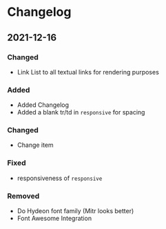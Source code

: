 # Changelog

##  2021-12-16

### Changed

- Link List to all textual links for rendering purposes

### Added

- Added Changelog 
- Added a blank tr/td in `responsive` for spacing

### Changed

- Change item

### Fixed
- responsiveness of `responsive `

### Removed

- Do Hydeon font family (Mitr looks better)
- Font Awesome Integration 

